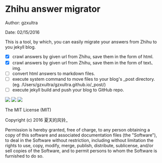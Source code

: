 # Zhihu answer migrator
Author: gzxultra

Date:   02/15/2016

This is a  tool, by which, you can easily migrate your answers from Zhihu to you jekyll blog.

- [x] crawl answers by given url from Zhihu, save them in the form of html.
- [x] crawl answers by given url from Zhihu, save them in the form of text、img.
- [ ] convert html answers to markdown files.
- [ ] execute system command to move files to your blog's _post directory.(eg. /Users/gzxultra/gzxultra.github.io/_post/)
- [ ] execute jekyll build and push your blog to GitHub repo.

![](http://ww2.sinaimg.cn/large/bfe31badgw1f10wk2lyx2j20m30gawib.jpg)
![](http://ww1.sinaimg.cn/large/bfe31badgw1f10wkmwaa5j20tc0e8djd.jpg)
![](http://ww3.sinaimg.cn/large/bfe31badgw1f10wl0q0wsj20te068q4j.jpg)


The MIT License (MIT)

Copyright (c) 2016 夏天的风铃_

Permission is hereby granted, free of charge, to any person obtaining a copy
of this software and associated documentation files (the "Software"), to deal
in the Software without restriction, including without limitation the rights
to use, copy, modify, merge, publish, distribute, sublicense, and/or sell
copies of the Software, and to permit persons to whom the Software is
furnished to do so.
